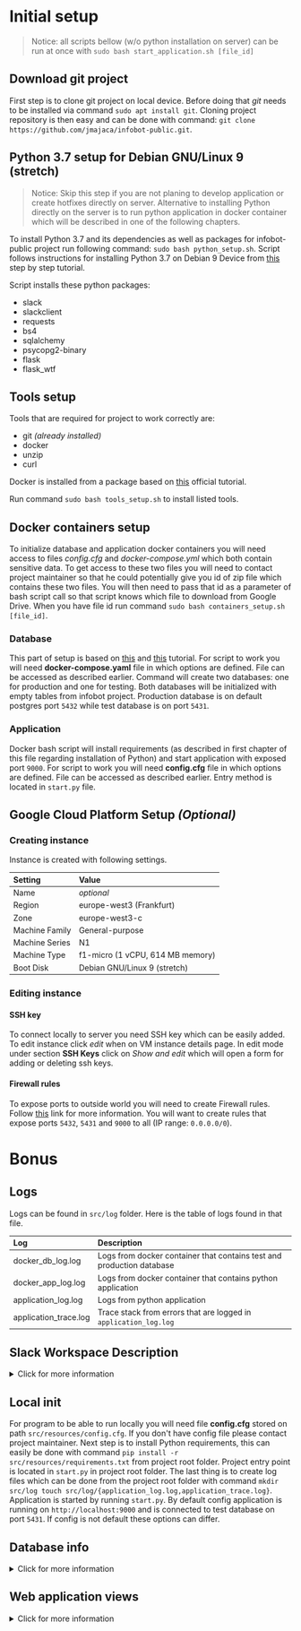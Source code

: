# Initial setup

> Notice: all scripts bellow (w/o python installation on server) can be run at once with 
> `sudo bash start_application.sh [file_id]`

## Download git project

First step is to clone git project on local device. Before doing that *git* needs
to be installed via command `sudo apt install git`. Cloning project repository is
then easy and can be done with command: `git clone https://github.com/jmajaca/infobot-public.git`.

## Python 3.7 setup for Debian GNU/Linux 9 (stretch)

> Notice: Skip this step if you are not planing to develop application or create hotfixes
> directly on server. Alternative to installing Python directly on the server is to run 
> python application in docker container which
> will be described in one of the following chapters.

To install Python 3.7 and its dependencies as well as packages for infobot-public
project run following command:
`sudo bash python_setup.sh`. Script follows instructions for installing Python
3.7 on Debian 9 Device from [this](https://linuxize.com/post/how-to-install-python-3-7-on-debian-9/)
step by step tutorial.

Script installs these python packages:

* slack
* slackclient
* requests
* bs4
* sqlalchemy
* psycopg2-binary
* flask
* flask_wtf

## Tools setup

Tools that are required for project to work correctly are:

* git *(already installed)*
* docker
* unzip
* curl

Docker is installed from a package based on [this](https://docs.docker.com/engine/install/debian/)
official tutorial.

Run command `sudo bash tools_setup.sh` to install listed tools.

## Docker containers setup

To initialize database and application docker containers you will need access
to files *config.cfg* and *docker-compose.yml* which both contain sensitive data.
To get access to these two files you will need to contact project maintainer
so that he could potentially give you id of zip file which contains these two
files. You will then need to pass that id as a parameter of bash script call
so that script knows which file to download from Google Drive.
When you have file id run command
`sudo bash containers_setup.sh [file_id]`.

### Database

This part of setup is based on [this](https://phoenixnap.com/kb/deploy-postgresql-on-docker)
and [this](https://www.digitalocean.com/community/tutorials/how-to-install-docker-compose-on-debian-9) tutorial. 
For script to work you will need **docker-compose.yaml** 
file in which options are defined. File can be accessed as described earlier.
Command will create two databases: one for production and one for testing. Both databases will be initialized with empty
tables from infobot project. Production database is on default postgres port `5432` while test database is on port
`5431`.

### Application

Docker bash script will install
requirements (as described in first chapter of this file regarding installation of Python)
and start application with exposed port `9000`. 
For script to work you will need **config.cfg** 
file in which options are defined. File can be accessed as described earlier.
Entry method is located in `start.py` file.

## Google Cloud Platform Setup *(Optional)*

### Creating instance

Instance is created with following settings.

|     Setting             |     Value     |
| :------------------ | :-------------------|
| Name | *optional* |
| Region | europe-west3 (Frankfurt) |
| Zone | europe-west3-c |
| Machine Family | General-purpose |
| Machine Series | N1 |
| Machine Type | f1-micro (1 vCPU, 614 MB memory) |
| Boot Disk | Debian GNU/Linux 9 (stretch) |

### Editing instance

#### SSH key

To connect locally to server you need SSH key which can be easily added.
To edit instance click *edit* when on VM instance details page.
In edit mode under section **SSH Keys** click on *Show and edit* which will
open a form for adding or deleting ssh keys.

#### Firewall rules

To expose ports to outside world you will need to create Firewall rules. Follow
[this](https://stackoverflow.com/questions/21065922/how-to-open-a-specific-port-such-as-9090-in-google-compute-engine)
link for more information.
You will want to create rules that expose ports `5432`, `5431` and `9000` to all (IP range: `0.0.0.0/0`).

# Bonus

## Logs

Logs can be found in `src/log` folder. Here is the table of logs found in that file.

|     Log             |     Description     |
| :------------------ | :-------------------|
| docker_db_log.log   | Logs from docker container that contains test and production database |
| docker_app_log.log  | Logs from docker container that contains python application |
| application_log.log | Logs from python application |
| application_trace.log | Trace stack from errors that are logged in `application_log.log` |

## Slack Workspace Description

<details>

<summary>Click for more information</summary>

### Test Workspace

For test workspace url please contact project maintainer.

### Bot permissions

Infobot has following permissions on slack workspace:

|     OAuth Scope     |     Description     |
| :------------------ | :-------------------|
| app_mentions:read   | View messages that directly mention @infobot in conversations that the app is in |
| channels:read      | View basic information about public channels in the workspace |
| chat:write | Send messages as @infobot |
| chat:write.public | Send messages to channels @infobot isn't a member of |
| im:read | View basic information about direct messages that Infobot has been added to |
| im:write | Start direct messages with people |
| pins:read | View pinned content in channels and conversations that Infobot has been added to |
| pins:write | Add and remove pinned messages and files |
| reactions: read | View emoji reactions and their associated content in channels and conversations that Infobot has been added to |
| users:read | View people in the workspace |

</details>

## Local init

For program to be able to run locally you will need file **config.cfg** stored on path `src/resources/config.cfg`.
If you don't have config file please contact project maintainer. Next step is to install Python requirements, this
can easily be done with command `pip install -r src/resources/requirements.txt` from project root folder. Project entry 
point is located in `start.py` in project root folder. 
The last thing is to create log files which can be done from the project root folder with command
`mkdir src/log touch src/log/{application_log.log,application_trace.log}`.
Application is started by running `start.py`.
By default config application is running on `http://localhost:9000` and is connected to test database on port `5431`.
If config is not default these options can differ.

## Database info

<details>

<summary>Click for more information</summary>

### Diagram

![Alt text](images/dbdiagram.png?raw=true "Database diagram")

### Description

#### Notification

This table contains all relevant data of notification that is beaning scrapped.

| name | type | description |
| :--- | :--- | :---------- |
| id | SERIAL | unique autogenerated notification identification |
| title | VARCHAR | title of the notification |
| author | INTEGER | foreign key that is unique identification of the notification author |
| site | INTEGER | foreign key that is unique identification of the notification course |
| publish_date | TIMESTAMP | date and time when the notification was published |
| text | VARCHAR | text of the notification parsed for the Slack messaging |
| link | VARCHAR | link to the original notification that was scrapped |

#### Reminder

This table represents autogenerated reminders from scrapped notifications.

| name | type | description |
| :--- | :--- | :---------- |
| id | SERIAL | unique autogenerated reminder identification |
| text | VARCHAR | text of the reminder (one notification paragraph) parsed for the Slack messaging |
| end_date | TIMESTAMP | date and time when the event in the reminder is meant to happen |
| timer | INTERVAL | time before `end_date` when reminder is meant to be sent as a Slack message |
| posted | BOOLEAN | flag that tells if reminder has already been sent |

#### Channel

This table represents Slack channels from selected Slack Workspace.

| name | type | description |
| :--- | :--- | :---------- |
| id | VARCHAR | unique channel identification generated by Slack |
| tag | VARCHAR | channel tag |
| creator_id | VARCHAR | foreign key that is unique identification of Slack user who created the channel |
| created | TIMESTAMP | date and time when the channel was created |

#### Course

This table represents a faculty course.

| name | type | description |
| :--- | :--- | :---------- |
| id | SERIAL | unique autogenerated course identification |
| name | VARCHAR | course name |
| channel_tag | VARCHAR | foreign key that connects course and channel via channel tag |
| url | VARCHAR | course url on the internet |
| watch | BOOLEAN | flag that tells if course is on the watchlist, if course is on the watchlist the scraper is going to scrape notifications for the course via url |

#### Author

This table represent an author of the notification that was scrapped.

| name | type | description |
| :--- | :--- | :---------- |
| id | SERIAL | unique autogenerated author identification |
| first_name | VARCHAR | author's first name |
| last_name | VARCHAR | author's last name |

#### Pin

This table represents a message pin from the Slack Workspace.

| name | type | description |
| :--- | :--- | :---------- |
| id | SERIAL | unique autogenerated pin identification |
| creation_date | TIMESTAMP | date and time when the pin was created |
| timer | INTERVAL | time for how long the message is going to be pinned |
| notification | INTEGER | foreign key of the notification that was pinned |
| timestamp | FLOAT | unique message identification represented as [timestamp](https://api.slack.com/messaging/retrieving#individual_messages)
| done | BOOLEAN | flag that tells if pin is done, if pin is done then it is unpinned |

#### Slack User

This table represents a Slack user from the Slack Workspace.

| name | type | description |
| :--- | :--- | :---------- |
| id | VARCHAR | unique user identification generated by Slack |
| name | VARCHAR | slack username generated from user's e-mail |

#### Reaction

This table represents a reaction from the Slack Workspace.

| name | type | description |
| :--- | :--- | :---------- |
| id | SERIAL | unique autogenerated reaction identification |
| name | VARCHAR | reactions name in the Slack Workspace |
| timestamp | FLOAT | unique message identification represented as [timestamp](https://api.slack.com/messaging/retrieving#individual_messages) on which the reaction was given
| sender | VARCHAR | foreign key that is unique identification of Slack user who gave the reaction |
| receiver | VARCHAR | foreign key that is unique identification of Slack user who received the reaction |

#### User

This table represent a user that can log in on the web application. 
This table is not to be confused with *Slack User* table.

| name | type | description |
| :--- | :--- | :---------- |
| id | SERIAL | unique autogenerated user identification |
| name | VARCHAR | username |
| password | VARCHAR | hashed user's password |

#### Filter

> Notice: this table is yet to be clearly defined, as of now it is not used in the application

This table represents filters on scrapping notifications.

| name | type | description |
| :--- | :--- | :---------- |
| id | SERIAL | unique autogenerated filter identification |
| ban_title | VARCHAR | title regex that if matched means that notification is not scrapped |

</details>

## Web application views

<details>

<summary>Click for more information</summary>

### Navigation bar

![Alt text](images/navigation_bar.png?raw=true "Navigation bar")

Navigation bar has 6 main buttons: **Home**, **Courses**, **Reminders**, **Reactions**, **Scan** and button containing username of
logged in user. Click on the application icon or **Infobot** text next to is going to redirect user to **Home** page.
Also there is scrapper status on the right side of navigation bar near logged in user. Scrapper status is changed dynamically.
Scrapper can have 4 statuses (all in different color): *Off*, *Scrapping*, *Sleeping*, *Error*. Click on the status is redirecting user to **Home** page.
Buttons **Home**, **Courses**, **Reminders** and **Reactions** are redirecting to corresponding pages. Button **Scan** opens a
dropdown that has following options: **Scan for users**, **Scan for channels**, **Scan for reactions** and **Complete scan**
which starts all other scans by one click. All scans are done on the Slack Workspace. For scanning users and channels class
`Scanner` is used and for reactions scan class `ReactionManager` is used. When clicked on a scan spinner is appearing for the duration
of scanning. If scan finished without errors check mark will replace spinner, if that is not the case error icon will appear.

![Alt text](images/scan.png?raw=true "Scan")

On the far right there is username of logged in user along with user icon. By clicking on the username dropdown appears that has following options:
*Settings* and *Logout*. By clicking on *Settings* user open it's profile settings where he can change his user settings.
Click on the *Logout* is going to logout user and redirect him to login page.

![Alt text](images/user_actions.png?raw=true "User actions")

Navigation bar html code is located in `base.html` as it is JavaScript code for navigation bar actions. Backend logic is located
in `nav_bar_view.py`. Scraper progress is stored in *localStorage* in `base.html` from endpoint
`progress` in `base_view.py`. Scraper status card gets its value from that stored value in *localStorage*.

### Home

On home page are the most important things about Infobot - it's scrapping status and log entries.

![Alt text](images/home.png?raw=true "Home")

Progress bar tells user what is the progress of scrapping and description of current scraping phase.
Progress bar is getting information from the same place as scraping status in the navigation bar.
There are two states of progress bar: running (blue with progress percent) and error (red with *ERROR* message).

![Alt text](images/scrape_bar.png?raw=true "Scrape progressbar")
![Alt text](images/error_bar.png?raw=true "Error progressbar")

Bellow progress bar are two buttons: **START** and **STOP**. Button **START** starts process of scraping in the `Scraper`
class, while button **STOP** send *SIGINT* to process started in `Scraper` class.

Logs are also very important aspect of Infobot application. Creating and managing logs is duty of
`Logger` class. 
`Looger` class does not only create logs for scrapping process but for scanning process too.
There are three types of logs:

| type | description |
| :--- | :---------- |
| INFO | events like starting or terminating scraping/scanning process and inserting a new element to database |
| WARNING | events that are not crashing scraping/scanning process but are disturbing it, like not being able to log in on the web page to scrape data |
| ERROR | events that cause scrapping/scanning process to terminate |

> Important: Logs listed on the Home page are **not** only logs from `Scrapper`, but are logs for whole Infobot application

Logs are sorted by the newest, so the fresh logs are always up top.
**INFO** and **WARNING** logs can only be read, while **ERROR** log can be clicked which opens popup
with stack trace of error for more detailed information.

![Alt text](images/trace_log_popup.png?raw=true "Trace log popup")

Data from popup is located in `src/log/application_trace.log` and log data from home page is located in `src/log/application_log.log`.
HTML and JavaScript for home page are located in `home.html` file. Backend logic is located in `home_view.py`.

### Courses

On the courses page there are tree tables: **Watch list**, **Unwatched list** and **Archived list**.

| list | description |
| :--- | :---------- |
Watch | Courses for which corresponding channels exists and which the Scrapper **is** scraping
Unwatched | Courses for which corresponding channels exists and which the Scrapper **is not** scraping
Archived | Courses for which corresponding channels exists but are **archived** and which the Scrapper **is not** scraping

Every list has following elements.

| element | description |
| :--- | :---------- |
Name | Course name 
Tag | Slack channel tag of channel in which Infobot is going to send notifications and reminders
Url | Course url from which Infobot is scrapping data
Watch | Toggle that defines if Infobot is going to scrape data from provided url for course and post messages to the Slack channel
Actions | <ul><li>Save - save changes made for the course</li><li>Reset - reset any changes made on the course (if not saved)</li><li>Archive - archive Slack channel and remove course from the watch list</li><li>Unarchive - unarchive Slack channel (currently not working because Slack bot users can't unarchive channels)</li><li>Delete - delete course from database, but not the channel</li></ul>

HTML and Javascript for this page is located in `course.html` and backend in `course_view.py`.

#### Watch list

![Alt text](images/course_watch_list.png?raw=true "Course Watch list")

List shows all watched courses with option to edit certain attributes of each course.
If users changes *Watch* attribute of the course then that course will move to Unwatched list and if user archives channel that course will go to Archived list.
The last row is made for saving new course to Watch/Unwatched list, so it does not have action buttons for *Archive* and *Delete*.
If there is currently no corresponding channel for a new course user can click on **+** icon in *Tags* section which will
open popup for creating new Slack channel.

![Alt text](images/create_new_channel.png?raw=true "Create a new Slack channel")

When creating channel user can define channel tag, topic and users. Creator of the channel will be Infobot application in the Slack Workspace.

If users whishes not to create special channel for the course then user can select one of the channel tags in the dropdown without creating new channel.
In the channel tag dropdown are shown only channels that have no course connected to it plus channel `#general`.
Channel `#general` can have as many connected courses to it as the user wants.
This behaviour is only present for `#general` channel.

#### Unwatched list

![Alt text](images/course_unwatched_list.png?raw=true "Course Unwatched list")

Unwatched list is almost the same as the Watched list with exception that Unwatched list shows only courses that have *Watch* attribute set to **Off**.
There is still option to edit courses, but not to add any new course like on the Watch list.
If users changes *Watch* attribute of the course then that course will move to Watch list and if user archives channel that course will go to Archived list.
All list elements have all actions available except for courses that have channel tag `#general` which is to prevent user from archiving the `#general` channel.

#### Archived list

![Alt text](images/course_archived_list.png?raw=true "Course Unwatched list")

Archived list contains courses for which channels are archived. For that reason every course has attribute *Watch* set to **Off**.
User can edit every attribute of course except attribute *Watch* which is read only.
In the actions section there is no archive action because channels is already archived but there is option for unarchiving the channel.
Action that unarchives channel is not currently possible because of Slack API and it's limitations for bots.


</details>